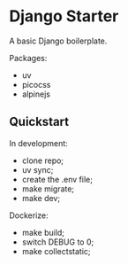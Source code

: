 # Django Starter

A basic Django boilerplate. 

Packages:
- uv
- picocss
- alpinejs


## Quickstart


In development:

- clone repo;
- uv sync;
- create the .env file;
- make migrate;
- make dev;


Dockerize:

- make build;
- switch DEBUG to 0;
- make collectstatic;





